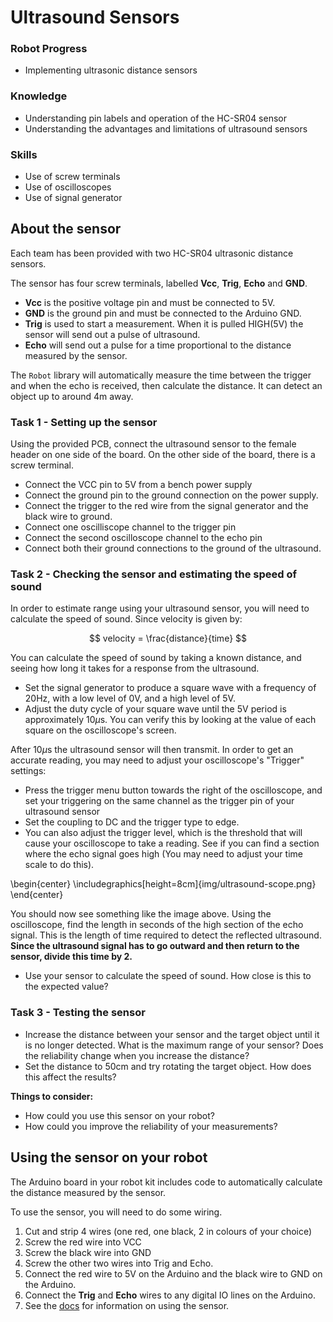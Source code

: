 # Ultrasound Sensors

### Robot Progress
* Implementing ultrasonic distance sensors

### Knowledge
* Understanding pin labels and operation of the HC-SR04 sensor
* Understanding the advantages and limitations of ultrasound sensors

### Skills
* Use of screw terminals
* Use of oscilloscopes
* Use of signal generator


## About the sensor

Each team has been provided with two HC-SR04 ultrasonic distance sensors.

The sensor has four screw terminals, labelled **Vcc**, **Trig**, **Echo** and **GND**.

* **Vcc** is the positive voltage pin and must be connected to 5V.
* **GND** is the ground pin and must be connected to the Arduino GND.
* **Trig** is used to start a measurement. When it is pulled HIGH(5V) the sensor will send out a pulse of ultrasound.
* **Echo** will send out a pulse for a time proportional to the distance measured by the sensor.

The `Robot` library will automatically measure the time between the trigger and when the echo is received, then calculate the distance. It can detect an object up to around 4m away.

### Task 1 - Setting up the sensor

Using the provided PCB, connect the ultrasound sensor to the female header on one side of the board. On the other side of the board, there is a screw terminal.

* Connect the VCC pin to 5V from a bench power supply
* Connect the ground pin to the ground connection on the power supply. 
* Connect the trigger to the red wire from the signal generator and the black wire to ground. 
* Connect one oscilliscope channel to the trigger pin
* Connect the second oscilloscope channel to the echo pin
* Connect both their ground connections to the ground of the ultrasound.

### Task 2 - Checking the sensor and estimating the speed of sound

In order to estimate range using your ultrasound sensor, you will need to calculate the speed of sound. Since velocity is given by:

$$ velocity = \frac{distance}{time} $$

You can calculate the speed of sound by taking a known distance, and seeing how long it takes for a response from the ultrasound. 

* Set the signal generator to produce a square wave with a frequency of 20Hz, with a low level of 0V, and a high level of 5V. 
* Adjust the duty cycle of your square wave until the 5V period is approximately 10$\mu$s. You can verify this by looking at the value of each square on the oscilloscope's screen.

After 10$\mu$s the ultrasound sensor will then transmit. In order to get an accurate reading, you may need to adjust your oscilloscope's "Trigger" settings:

* Press the trigger menu button towards the right of the oscilloscope, and set your triggering on the same channel as the trigger pin of your ultrasound sensor
* Set the coupling to DC and the trigger type to edge. 
* You can also adjust the trigger level, which is the threshold that will cause your oscilloscope to take a reading. See if you can find a section where the echo signal goes high (You may need to adjust your time scale to do this).

\begin{center} \includegraphics[height=8cm]{img/ultrasound-scope.png} \end{center}

You should now see something like the image above. Using the oscilloscope, find the length in seconds of the high section of the echo signal. This is the length of time required to detect the reflected ultrasound. **Since the ultrasound signal has to go outward and then return to the sensor, divide this time by 2.**

* Use your sensor to calculate the speed of sound. How close is this to the expected value?

### Task 3 - Testing the sensor

* Increase the distance between your sensor and the target object until it is no longer detected. What is the maximum range of your sensor? Does the reliability change when you increase the distance?
* Set the distance to 50cm and try rotating the target object. How does this affect the results?

**Things to consider:**

- How could you use this sensor on your robot?
- How could you improve the reliability of your measurements?

## Using the sensor on your robot
[docs]: https://docs.sourcebots.org

The Arduino board in your robot kit includes code to automatically calculate the distance measured by the sensor.

To use the sensor, you will need to do some wiring.

1. Cut and strip 4 wires (one red, one black, 2 in colours of your choice)
2. Screw the red wire into VCC
3. Screw the black wire into GND
4. Screw the other two wires into Trig and Echo.
5. Connect the red wire to 5V on the Arduino and the black wire to GND on the Arduino.
6. Connect the **Trig** and **Echo** wires to any digital IO lines on the Arduino.
7. See the [docs][docs] for information on using the sensor.
